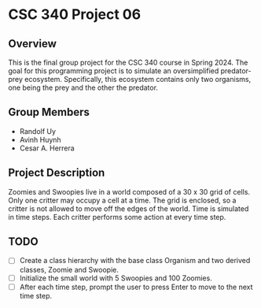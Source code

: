 # CSC 340 Project 06

## Overview

This is the final group project for the CSC 340 course in Spring 2024. The goal for this programming project is to simulate an oversimplified predator-prey ecosystem. Specifically, this ecosystem contains only two organisms, one being the prey and the other the predator.

## Group Members

- Randolf Uy  
- Avinh Huynh  
- Cesar A. Herrera  

## Project Description

Zoomies and Swoopies live in a world composed of a 30 x 30 grid of cells. Only one critter may occupy a cell at a time. The grid is enclosed, so a critter is not allowed to move off the edges of the world. Time is simulated in time steps. Each critter performs some action at every time step. 


## TODO

- [ ] Create a class hierarchy with the base class Organism and two derived classes, Zoomie and Swoopie.
- [ ] Initialize the small world with 5 Swoopies and 100 Zoomies.
- [ ] After each time step, prompt the user to press Enter to move to the next time step.
